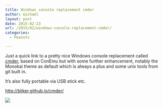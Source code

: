 ```yaml
---
title: Windows console replacement cmder
author: michael
layout: post
date: 2015-02-23
url: /2015/02/windows-console-replacement-cmder/
categories:
  - Peanuts

---
```

Just a quick link to a pretty nice Windows console replacement called [cmder](http://bliker.github.io/cmder/), based on ConEmu but with some further enhancement, notably the Monokai theme as default which is always a plus and some unix tools from git built in.

It&#8217;s also fully portable via USB stick etc.

<http://bliker.github.io/cmder/>

![](/uploads/2015/02/2015-02-23-15_17_44-Cmder.jpg)
